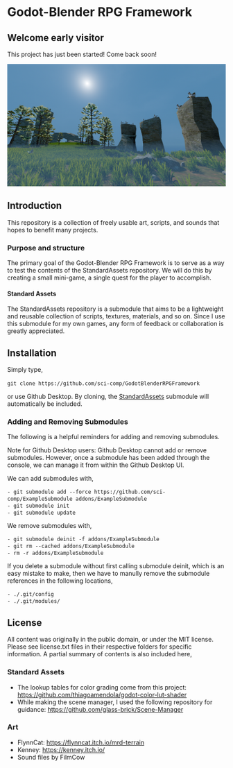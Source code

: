 # Godot-Blender RPG Framework

## Welcome early visitor

This project has just been started! Come back soon!

![demo](./Documentation/Image/Demo.png)

## Introduction

This repository is a collection of freely usable art, scripts, and sounds that hopes to benefit many projects.

### Purpose and structure

The primary goal of the Godot-Blender RPG Framework is to serve as a way to test the contents of the StandardAssets repository. We will do this by creating a small mini-game, a single quest for the player to accomplish.

#### Standard Assets
The StandardAssets repository is a submodule that aims to be a lightweight and reusable collection of scripts, textures, materials, and so on. Since I use this submodule for my own games, any form of feedback or collaboration is greatly appreciated.

## Installation

Simply type,

`git clone https://github.com/sci-comp/GodotBlenderRPGFramework`

or use Github Desktop. By cloning, the [StandardAssets](https://github.com/sci-comp/StandardAssets) submodule will automatically be included.

### Adding and Removing Submodules

The following is a helpful reminders for adding and removing submodules.

Note for Github Desktop users: Github Desktop cannot add or remove submodules. However, once a submodule has been added through the console, we can manage it from within the Github Desktop UI.

We can add submodules with,

	- git submodule add --force https://github.com/sci-comp/ExampleSubmodule addons/ExampleSubmodule
	- git submodule init
	- git submodule update

We remove submodules with,

	- git submodule deinit -f addons/ExampleSubmodule
	- git rm --cached addons/ExampleSubmodule
	- rm -r addons/ExampleSubmodule

If you delete a submodule without first calling submodule deinit, which is an easy mistake to make, then we have to manully remove the submodule references in the following locations,

	- ./.git/config
	- ./.git/modules/

## License

All content was originally in the public domain, or under the MIT license. Please see license.txt files in their respective folders for specific information. A partial summary of contents is also included here,

### Standard Assets

- The lookup tables for color grading come from this project: https://github.com/thiagoamendola/godot-color-lut-shader
- While making the scene manager, I used the following repository for guidance: https://github.com/glass-brick/Scene-Manager

### Art

- FlynnCat: https://flynncat.itch.io/mrd-terrain
- Kenney: https://kenney.itch.io/
- Sound files by FilmCow
